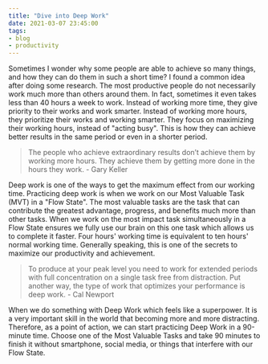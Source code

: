 ```yaml
---
title: "Dive into Deep Work"
date: 2021-03-07 23:45:00
tags: 
- blog
- productivity
---
```


Sometimes I wonder why some people are able to achieve so many things, and how they can do them in such a short time? I found a common idea after doing some research. The most productive people do not necessarily work much more than others around them. In fact, sometimes it even takes less than 40 hours a week to work. Instead of working more time, they give priority to their works and work smarter. Instead of working more hours, they prioritize their works and working smarter. They focus on maximizing their working hours, instead of "acting busy". This is how they can achieve better results in the same period or even in a shorter period.

>The people who achieve extraordinary results don’t achieve them by working more hours. They achieve them by getting more done in the hours they work. - Gary Keller

Deep work is one of the ways to get the maximum effect from our working time. 
Practicing deep work is when we work on our Most Valuable Task (MVT) in a "Flow State". The most valuable tasks are the task that can contribute the greatest advantage, progress, and benefits much more than other tasks. When we work on the most impact task simultaneously in a Flow State ensures we fully use our brain on this one task which allows us to complete it faster. Four hours' working time is equivalent to ten hours' normal working time. Generally speaking, this is one of the secrets to maximize our productivity and achievement.

>To produce at your peak level you need to work for extended periods with full concentration on a single task free from distraction. Put another way, the type of work that optimizes your performance is deep work. - Cal Newport

When we do something with Deep Work which feels like a superpower. It is a very important skill in the world that becoming more and more distracting. Therefore, as a point of action, we can start practicing Deep Work in a 90-minute time. Choose one of the Most Valuable Tasks and take 90 minutes to finish it without smartphone, social media, or things that interfere with our Flow State.